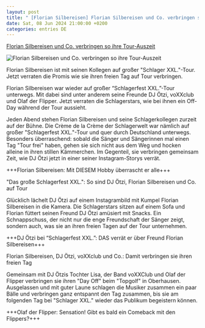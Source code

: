 ```yaml
---
layout: post
title: " [Florian Silbereisen] Florian Silbereisen und Co. verbringen so ihre Tour-Auszeit"
date: Sat, 08 Jun 2024 21:00:00 +0200
categories: entries DE
---
```

[Florian Silbereisen und Co. verbringen so ihre Tour-Auszeit](https://www.schlager.de/news/florian-silbereisen-dj-oetzi-voxxclub-freunde/254352/)

![Florian Silbereisen und Co. verbringen so ihre Tour-Auszeit](https://static.schlager.de/uploads/2024/05/www.schlager.de-florian-silbereisen-dj-oetzi-voxxclub-co-so-verbringen-sie-ihren-freien-tag-waehrend-der-tour-imago0262377818h.jpg)

Florian Silbereisen ist mit seinen Kollegen auf großer "Schlager XXL."-Tour. Jetzt verraten die Promis wie sie ihren freien Tag auf Tour verbringen.

Florian Silbereisen war wieder auf großer “Schlagerfest XXL.”-Tour unterwegs. Mit dabei sind unter anderem seine Freunde DJ Ötzi, voXXclub und Olaf der Flipper. Jetzt verraten die Schlagerstars, wie bei ihnen ein Off-Day während der Tour aussieht.

Jeden Abend stehen Florian Silbereisen und seine Schlagerkollegen zurzeit auf der Bühne. Die Crème de la Crème der Schlagerwelt war nämlich auf großer "Schlagerfest XXL."-Tour und quer durch Deutschland unterwegs. Besonders überraschend: sobald die Sänger und Sängerinnen mal einen Tag "Tour frei" haben, gehen sie sich nicht aus dem Weg und hocken alleine in ihren stillen Kämmerchen. Im Gegenteil, sie verbringen gemeinsam Zeit, wie DJ Ötzi jetzt in einer seiner Instagram-Storys verrät.

+++Florian Silbereisen: Mit DIESEM Hobby überrascht er alle+++

"Das große Schlagerfest XXL.": So sind DJ Ötzi, Florian Silbereisen und Co. auf Tour

Glücklich lächelt DJ Ötzi auf einem Instagrambild mit Kumpel Florian Silbereisen in die Kamera. Die Schlagerstars sitzen auf einem Sofa und Florian füttert seinen Freund DJ Ötzi amüsiert mit Snacks. Ein Schnappschuss, der nicht nur die enge Freundschaft der Sänger zeigt, sondern auch, was sie an ihren freien Tagen auf der Tour unternehmen.

+++DJ Ötzi bei “Schlagerfest XXL.”: DAS verrät er über Freund Florian Silbereisen+++

Florian Silbereisen, DJ Ötzi, voXXclub und Co.: Damit verbringen sie ihren freien Tag

Gemeinsam mit DJ Ötzis Tochter Lisa, der Band voXXClub und Olaf der Flipper verbringen sie ihren "Day Off" beim "Topgolf" in Oberhausen. Ausgelassen und mit guter Laune schlagen die Musiker zusammen ein paar Bälle und verbringen ganz entspannt den Tag zusammen, bis sie am folgenden Tag bei "Schlager XXL." wieder das Publikum begeistern können.

+++Olaf der Flipper: Sensation! Gibt es bald ein Comeback mit den Flippers?+++

